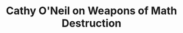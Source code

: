 ---
categories: ['podcasts', 'machine learning', 'all_articles']
provider_display: "www.econtalk.org"
provider_name: "EconTalk"
favicon_url: "http://www.econtalk.org/res/img/favicon.ico"
title: "Cathy O'Neil on Weapons of Math Destruction"
published: "2016-10-03T00:00:00"
source: http://www.econtalk.org/archives/2016/10/cathy_oneil_on_1.html?platform=hootsuite
raw_source: http://files.libertyfund.org/econtalk/y2016/ONeilmath.mp3
thumbnail: http://static.pocketcasts.com/discover/images/400/b67a4cf0-4b30-0130-e316-723c91aeae46.jpg
---